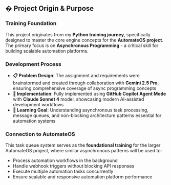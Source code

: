 ## � Project Origin & Purpose

### **Training Foundation**

This project originates from my **Python training journey**, specifically designed to master the core engine concepts for the **AutomateOS project**. The primary focus is on **Asynchronous Programming** - a critical skill for building scalable automation platforms.

### **Development Process**

-   **📋 Problem Design**: The assignment and requirements were brainstormed and created through collaboration with **Gemini 2.5 Pro**, ensuring comprehensive coverage of async programming concepts
-   **🤖 Implementation**: Fully implemented using **GitHub Copilot Agent Mode** with **Claude Sonnet 4** model, showcasing modern AI-assisted development workflows
-   **🎯 Learning Goal**: Understanding asynchronous task processing, message queues, and non-blocking architecture patterns essential for automation systems

### **Connection to AutomateOS**

This task queue system serves as the **foundational training** for the larger AutomateOS project, where similar asynchronous patterns will be used to:

-   Process automation workflows in the background
-   Handle webhook triggers without blocking API responses
-   Execute multiple automation tasks concurrently
-   Ensure scalable and responsive automation platform performance
